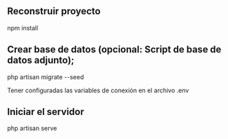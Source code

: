 ## Reconstruir proyecto

npm install

## Crear base de datos (opcional: Script de base de datos adjunto);

php artisan migrate --seed

Tener configuradas las variables de conexión en el archivo .env

## Iniciar el servidor

php artisan serve
